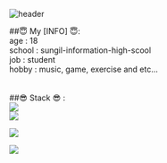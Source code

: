 ![header](https://capsule-render.vercel.app/api?type=waving&height=300&text=I%20wanna%20be%20with%20you%20🧡) <br/>

##😇 My [INFO] 😇:<br/>
  age : 18<br/>
  school : sungil-information-high-scool<br/>
  job : student<br/>
  hobby : music, game, exercise and etc...<br/>
<br/>
<br/>
##😎 Stack 😎 :<br/>
  <img src="https://img.shields.io/badge/Python-3776AB?style=flat-square&logo=Python&logoColor=white"/><br/>
  <img src="https://img.shields.io/badge/Lua-2C2D72?style=flat-square&logo=Lua&logoColor=white"/><br/>
  <!--HTML5-->
  <img src="https://img.shields.io/badge/HTML5-E34F26?style=flat-square&logo=HTML5&logoColor=white"/><br/>
  <!--CSS-->
  <img src="https://img.shields.io/badge/CSS3-1572B6?style=flat-square&logo=CSS3&logoColor=white"/><br/>
  <br/>
  
